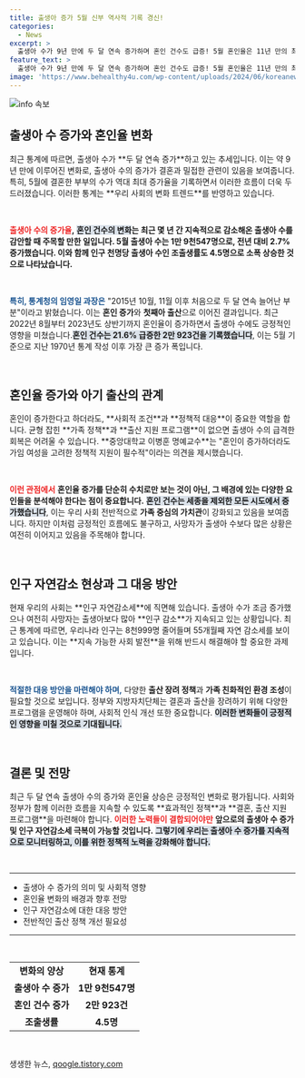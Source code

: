 ```yaml
---
title: 출생아 증가 5월 신부 역사적 기록 경신!
categories:
  - News
excerpt: >
  출생아 수가 9년 만에 두 달 연속 증가하며 혼인 건수도 급증! 5월 혼인율은 11년 만의 최고 증가폭을 기록했습니다. 그러나 인구는 여전히 자연 감소 중, 정책적 대응이 필요하다는 전문가의 경고가 이어집니다.
feature_text: >
  출생아 수가 9년 만에 두 달 연속 증가하며 혼인 건수도 급증! 5월 혼인율은 11년 만의 최고 증가폭을 기록했습니다. 그러나 인구는 여전히 자연 감소 중, 정책적 대응이 필요하다는 전문가의 경고가 이어집니다.
image: 'https://www.behealthy4u.com/wp-content/uploads/2024/06/koreanews.jpg'
---
```


<p><img src="https://www.behealthy4u.com/wp-content/uploads/2024/06/koreanews.jpg" alt="info 속보" /></p>

<h2 data-ke-size="size26">출생아 수 증가와 혼인율 변화</h2>

<p data-ke-size="size16">최근 통계에 따르면, 출생아 수가 **두 달 연속 증가**하고 있는 추세입니다. 이는 약 9년 만에 이루어진 변화로, 출생아 수의 증가가 결혼과 밀접한 관련이 있음을 보여줍니다. 특히, 5월에 결혼한 부부의 수가 역대 최대 증가율을 기록하면서 이러한 흐름이 더욱 두드러졌습니다. 이러한 통계는 **우리 사회의 변화 트렌드**를 반영하고 있습니다.</p>

<p data-ke-size="size16">&nbsp;</p>

<p><b><span style="color: #ee2323;">출생아 수의 증가율</span></b><b>,</b> <b><span style="background-color: #21538527;">혼인 건수의 변화</span></b><b>는 최근 몇 년 간 지속적으로 감소해온 출생아 수를 감안할 때 주목할 만한 일입니다. 5월 출생아 수는 1만 9천547명으로, 전년 대비 2.7% 증가했습니다. 이와 함께 인구 천명당 출생아 수인 <strong>조출생률</strong>도 4.5명으로 소폭 상승한 것으로 나타났습니다. </b></p>

<p data-ke-size="size16">&nbsp;</p>

<p><b><span style="color: #1a5490;">특히, 통계청의 임영일 과장은</span></b> "2015년 10월, 11월 이후 처음으로 두 달 연속 늘어난 부분"이라고 밝혔습니다. 이는 <strong>혼인 증가</strong>와 <strong>첫째아 출산</strong>으로 이어진 결과입니다. 최근 2022년 8월부터 2023년도 상반기까지 혼인율이 증가하면서 출생아 수에도 긍정적인 영향을 미쳤습니다.<b><span style="background-color: #21538527;">혼인 건수는 21.6% 급증한 2만 923건을 기록했습니다</span></b>, 이는 5월 기준으로 지난 1970년 통계 작성 이후 가장 큰 증가 폭입니다.</p></p>

<p data-ke-size="size16">&nbsp;</p>

<h2 data-ke-size="size26">혼인율 증가와 아기 출산의 관계</h2>

<p data-ke-size="size16">혼인이 증가한다고 하더라도, **사회적 조건**과 **정책적 대응**이 중요한 역할을 합니다. 균형 잡힌 **가족 정책**과 **출산 지원 프로그램**이 없으면 출생아 수의 급격한 회복은 어려울 수 있습니다. **중앙대학교 이병훈 명예교수**는 "혼인이 증가하더라도 가임 여성을 고려한 정책적 지원이 필수적"이라는 의견을 제시했습니다.</p>

<p data-ke-size="size16">&nbsp;</p>

<p><b><span style="color: #ee2323;">이런 관점에서</span></b> <b>혼인율 증가를 단순히 수치로만 보는 것이 아닌, 그 배경에 있는 다양한 요인들을 분석해야 한다는 점이 중요합니다.</b> <b><span style="background-color: #21538527;">혼인 건수는 세종을 제외한 모든 시도에서 증가했습니다</span></b>, 이는 우리 사회 전반적으로 <strong>가족 중심의 가치관</strong>이 강화되고 있음을 보여줍니다. 하지만 이처럼 긍정적인 흐름에도 불구하고, 사망자가 출생아 수보다 많은 상황은 여전히 이어지고 있음을 주목해야 합니다.</p></p>

<p data-ke-size="size16">&nbsp;</p>

<h2 data-ke-size="size26">인구 자연감소 현상과 그 대응 방안</h2>

<p data-ke-size="size16">현재 우리의 사회는 **인구 자연감소세**에 직면해 있습니다. 출생아 수가 조금 증가했으나 여전히 사망자는 출생아보다 많아 **인구 감소**가 지속되고 있는 상황입니다. 최근 통계에 따르면, 우리나라 인구는 8천999명 줄어들며 55개월째 자연 감소세를 보이고 있습니다. 이는 **지속 가능한 사회 발전**을 위해 반드시 해결해야 할 중요한 과제입니다.</p>

<p data-ke-size="size16">&nbsp;</p>

<p><b><span style="color: #1a5490;">적절한 대응 방안을 마련해야 하며,</span></b> 다양한 <strong>출산 장려 정책</strong>과 <strong>가족 친화적인 환경 조성</strong>이 필요할 것으로 보입니다. 정부와 지방자치단체는 결혼과 출산을 장려하기 위해 다양한 프로그램을 운영해야 하며, 사회적 인식 개선 또한 중요합니다. <b><span style="background-color: #21538527;">이러한 변화들이 긍정적인 영향을 미칠 것으로 기대됩니다.</span></b></p></p>

<p data-ke-size="size16">&nbsp;</p>

<h2 data-ke-size="size26">결론 및 전망</h2>

<p data-ke-size="size16">최근 두 달 연속 출생아 수의 증가와 혼인율 상승은 긍정적인 변화로 평가됩니다. 사회와 정부가 함께 이러한 흐름을 지속할 수 있도록 **효과적인 정책**과 **결혼, 출산 지원 프로그램**을 마련해야 합니다. <b><span style="color: #ee2323;">이러한 노력들이 결합되어야만</span></b> <b>앞으로의 출생아 수 증가 및 인구 자연감소세 극복이 가능할 것입니다.</b> <b><span style="background-color: #21538527;">그렇기에 우리는 출생아 수 증가를 지속적으로 모니터링하고, 이를 위한 정책적 노력을 강화해야 합니다.</span></b></p>

<p data-ke-size="size16">&nbsp;</p>

<hr />

<ul>
  <li>출생아 수 증가의 의미 및 사회적 영향</li>
  <li>혼인율 변화의 배경과 향후 전망</li>
  <li>인구 자연감소에 대한 대응 방안</li>
  <li>전반적인 출산 정책 개선 필요성</li>
</ul>

<hr />

<p data-ke-size="size16">&nbsp;</p>

<table>
  <tr>
    <td style="text-align: center; height: 17px;"><b>변화의 양상</b></td>
    <td style="text-align: center; height: 17px;"><b>현재 통계</b></td>
  </tr>
  <tr>
    <td style="text-align: center; height: 17px;"><b>출생아 수 증가</b></td>
    <td style="text-align: center; height: 17px;"><b>1만 9천547명</b></td>
  </tr>
  <tr>
    <td style="text-align: center; height: 17px;"><b>혼인 건수 증가</b></td>
    <td style="text-align: center; height: 17px;"><b>2만 923건</b></td>
  </tr>
  <tr>
    <td style="text-align: center; height: 17px;"><b>조출생률</b></td>
    <td style="text-align: center; height: 17px;"><b>4.5명</b></td>
  </tr>
</table>

<p data-ke-size="size16">&nbsp;</p>
생생한 뉴스, <a href="https://qoogle.tistory.com" rel="dofollow">qoogle.tistory.com</a>


